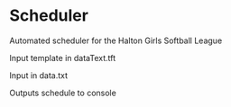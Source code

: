 # Scheduler
Automated scheduler for the Halton Girls Softball League

Input template in dataText.tft

Input in data.txt

Outputs schedule to console
